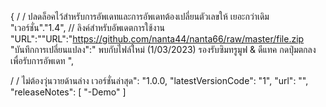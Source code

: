 {
/ / ปลดล็อคไว้สำหรับการอัพเดทและการอัพเดทต้องเปลี่ยนตัวเลขให้
เยอะกว่าเดิม
"เวอร์ชั่น"."1.4",
// ลิงค์สำหรับอัพเดตการใช้งาน
"URL":""URL":"https://github.com/nanta44/nanta66/raw/master/file.zip
"บันทึกการเปลี่ยนแปลง":"
พบกับไฟล์ใหม่ (1/03/2023)
รองรับซิมทรูมูฟ & ดีแทค
กดปุ่มตกลงเพื่อรับการอัพเดท
",












 / / ไม่ต้องวุ่นวายด้านล่าง
  เวอร์ชั่นล่าสุด": "1.0.0,
  "latestVersionCode": "1",
  "url": "",
  "releaseNotes": [
  "-Demo"
    ]
